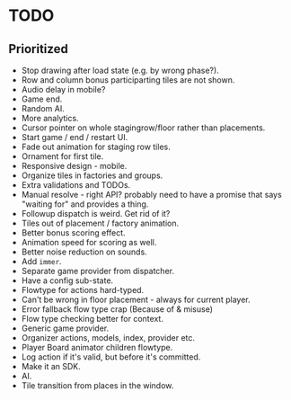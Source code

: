# TODO

## Prioritized

* Stop drawing after load state (e.g. by wrong phase?).
* Row and column bonus participarting tiles are not shown.
* Audio delay in mobile?
* Game end.
* Random AI.
* More analytics.
* Cursor pointer on whole stagingrow/floor rather than placements.
* Start game / end / restart UI.
* Fade out animation for staging row tiles.
* Ornament for first tile.
* Responsive design - mobile.
* Organize tiles in factories and groups.
* Extra validations and TODOs.
* Manual resolve - right API? probably need to have a promise that says "waiting for" and provides a thing.
* Followup dispatch is weird. Get rid of it?
* Tiles out of placement / factory animation.
* Better bonus scoring effect.
* Animation speed for scoring as well.
* Better noise reduction on sounds.
* Add `immer`.
* Separate game provider from dispatcher.
* Have a config sub-state.
* Flowtype for actions hard-typed.
* Can't be wrong in floor placement - always for current player.
* Error fallback flow type crap (Because of & misuse)
* Flow type checking better for context.
* Generic game provider.
* Organizer actions, models, index, provider etc.
* Player Board animator children flowtype.
* Log action if it's valid, but before it's committed.
* Make it an SDK.
* AI.
* Tile transition from places in the window.

